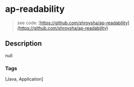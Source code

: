 # ap-readability
> see code: [https://github.com/shroysha/ap-readability](https://github.com/shroysha/ap-readability)

## Description
null

### Tags
[Java, Application]

